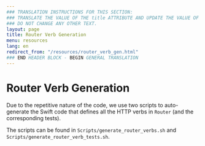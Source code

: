 ```yaml
---
### TRANSLATION INSTRUCTIONS FOR THIS SECTION:
### TRANSLATE THE VALUE OF THE title ATTRIBUTE AND UPDATE THE VALUE OF THE lang ATTRIBUTE.
### DO NOT CHANGE ANY OTHER TEXT.
layout: page
title: Router Verb Generation
menu: resources
lang: en
redirect_from: "/resources/router_verb_gen.html"
### END HEADER BLOCK - BEGIN GENERAL TRANSLATION
---
```


<div class="titleBlock">
	<h1>Router Verb Generation</h1>
</div>

Due to the repetitive nature of the code, we use two scripts to auto-generate the Swift code that defines all the HTTP verbs in `Router` (and the corresponding tests).

The scripts can be found in `Scripts/generate_router_verbs.sh` and `Scripts/generate_router_verb_tests.sh`.
